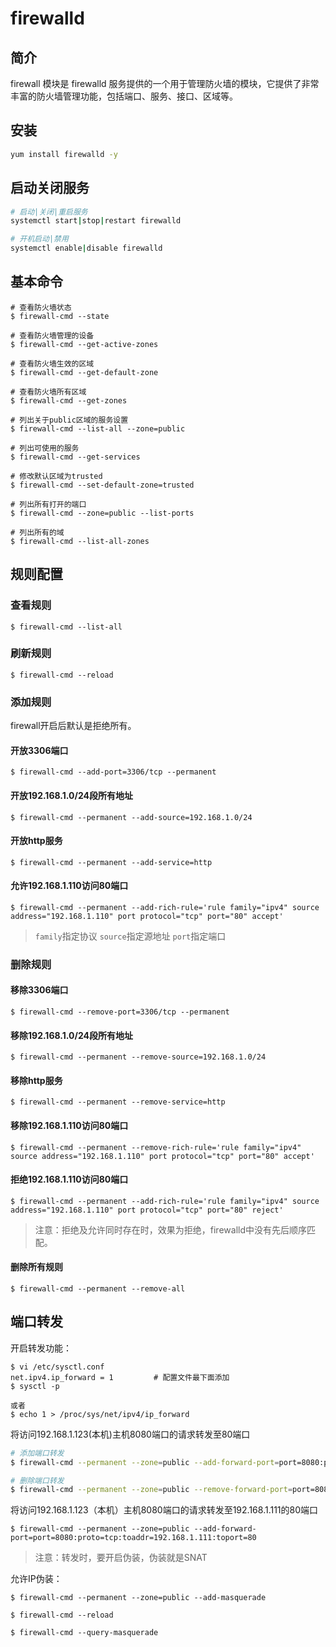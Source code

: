 # firewalld
## 简介

firewall 模块是 firewalld 服务提供的一个用于管理防火墙的模块，它提供了非常丰富的防火墙管理功能，包括端口、服务、接口、区域等。
## 安装

```bash
yum install firewalld -y
```
## 启动关闭服务

```bash
# 启动|关闭|重启服务
systemctl start|stop|restart firewalld

# 开机启动|禁用
systemctl enable|disable firewalld
```

## 基本命令
```
# 查看防火墙状态
$ firewall-cmd --state

# 查看防火墙管理的设备
$ firewall-cmd --get-active-zones

# 查看防火墙生效的区域
$ firewall-cmd --get-default-zone

# 查看防火墙所有区域
$ firewall-cmd --get-zones

# 列出关于public区域的服务设置
$ firewall-cmd --list-all --zone=public

# 列出可使用的服务
$ firewall-cmd --get-services

# 修改默认区域为trusted
$ firewall-cmd --set-default-zone=trusted

# 列出所有打开的端口
$ firewall-cmd --zone=public --list-ports

# 列出所有的域
$ firewall-cmd --list-all-zones
```

## 规则配置

### 查看规则
```
$ firewall-cmd --list-all
```

### 刷新规则
```
$ firewall-cmd --reload
```

### 添加规则
firewall开启后默认是拒绝所有。


#### 开放3306端口
```
$ firewall-cmd --add-port=3306/tcp --permanent
```

#### 开放192.168.1.0/24段所有地址
```
$ firewall-cmd --permanent --add-source=192.168.1.0/24
```

#### 开放http服务
```
$ firewall-cmd --permanent --add-service=http
```

#### 允许192.168.1.110访问80端口
```
$ firewall-cmd --permanent --add-rich-rule='rule family="ipv4" source address="192.168.1.110" port protocol="tcp" port="80" accept'
```
> `family`指定协议
> `source`指定源地址
> `port`指定端口

### 删除规则

#### 移除3306端口
```
$ firewall-cmd --remove-port=3306/tcp --permanent
```

#### 移除192.168.1.0/24段所有地址
```
$ firewall-cmd --permanent --remove-source=192.168.1.0/24
```

#### 移除http服务
```
$ firewall-cmd --permanent --remove-service=http
```

#### 移除192.168.1.110访问80端口
```
$ firewall-cmd --permanent --remove-rich-rule='rule family="ipv4" source address="192.168.1.110" port protocol="tcp" port="80" accept'
```

#### 拒绝192.168.1.110访问80端口
```
$ firewall-cmd --permanent --add-rich-rule='rule family="ipv4" source address="192.168.1.110" port protocol="tcp" port="80" reject'
```
> 注意：拒绝及允许同时存在时，效果为拒绝，firewalld中没有先后顺序匹配。

#### 删除所有规则
```
$ firewall-cmd --permanent --remove-all
```

## 端口转发
开启转发功能：
```
$ vi /etc/sysctl.conf
net.ipv4.ip_forward = 1         # 配置文件最下面添加
$ sysctl -p

或者
$ echo 1 > /proc/sys/net/ipv4/ip_forward
```

将访问192.168.1.123(本机)主机8080端口的请求转发至80端口
```bash
# 添加端口转发
$ firewall-cmd --permanent --zone=public --add-forward-port=port=8080:proto=tcp:toport=80:toaddr=192.168.1.123

# 删除端口转发
$ firewall-cmd --permanent --zone=public --remove-forward-port=port=8080:proto=tcp:toport=80:toaddr=192.168.1.123
```

将访问192.168.1.123（本机）主机8080端口的请求转发至192.168.1.111的80端口
```
$ firewall-cmd --permanent --zone=public --add-forward-port=port=8080:proto=tcp:toaddr=192.168.1.111:toport=80
```
> 注意：转发时，要开启伪装，伪装就是SNAT

允许IP伪装：
```
$ firewall-cmd --permanent --zone=public --add-masquerade

$ firewall-cmd --reload

$ firewall-cmd --query-masquerade
```

